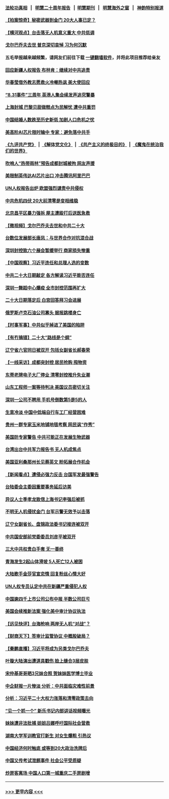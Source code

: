 #### [法轮功真相](https://github.com/gfw-breaker/truth/blob/master/README.md?t=0) &nbsp;&nbsp;|&nbsp;&nbsp; [明慧二十周年报告](https://github.com/gfw-breaker/mh-reports/blob/master/README.md?t=0) &nbsp;&nbsp;|&nbsp;&nbsp;[明慧期刊](https://github.com/gfw-breaker/mh-qikan) &nbsp;&nbsp;|&nbsp;&nbsp; [明慧海外之窗](https://github.com/gfw-breaker/mh-news/blob/master/README.md?t=0) &nbsp;&nbsp;|&nbsp;&nbsp; [神韵特别报道](https://github.com/gfw-breaker/mh-news/blob/master/shenyun.md?t=0)
#### [【拍案惊奇】秘密武器到金门 20大人事已定？](../pages/nsc413/n13815526.md?t=09020901) 
#### [【横河观点】台击落无人机意义重大 中共低调](../pages/nsc413/n13815703.md?t=09020901) 
#### [戈尔巴乔夫去世 普京深切哀悼 习为何沉默](../pages/nsc413/n13814772.md?t=09020901) 
#### 五毛举报越来越频繁，请网友们前往下载 [一键翻墙软件](https://github.com/gfw-breaker/ssr-accounts)，并将此项目推荐给亲友
#### [回应新疆人权报告 布林肯：继续对中共追责](../pages/nsc413/n13815660.md?t=09020901) 
#### [华春莹借外教志愿救火冷嘲热讽 美大使回应](../pages/nsc413/n13815600.md?t=09020901) 
#### [“8.31事件”三周年 英港人集会续发声追究警暴](../pages/nsc413/n13815643.md?t=09020901) 
#### [上海封城 巴黎贝甜做糕点为民解忧 遭中共重罚](../pages/nsc413/n13815676.md?t=09020901) 
#### [中国结婚人数跌至历史新低 加剧人口危机之忧](../pages/nsc413/n13815623.md?t=09020901) 
#### [美高阶AI芯片限时输中 专家：避免落中共手](../pages/nsc413/n13815622.md?t=09020901) 
#### [《九评共产党》](https://github.com/begood0513/9ping.md/blob/master/README.md) &nbsp;|&nbsp; [《解体党文化》](../../../../jtdwh.md/blob/master/README.md)  &nbsp;|&nbsp; [《共产主义的终极目的》](../../../../gczydzjmd.md/blob/master/README.md) &nbsp;|&nbsp; [《魔鬼在统治我们的世界》](../../../../mgztzwmdsj.md/blob/master/README.md) 
#### [吹哨人“热带雨林”预告成都封城被拘 网友声援](../pages/nsc413/n13815388.md?t=09020901) 
#### [美限制英伟达AI芯片出口 冲击腾讯阿里巴巴](../pages/nsc413/n13815585.md?t=09020901) 
#### [UN人权报告出炉 欧盟强烈谴责中共侵权](../pages/nsc413/n13815391.md?t=09020901) 
#### [中共危机四伏 20大前清零是变相维稳](../pages/nsc413/n13815599.md?t=09020901) 
#### [北京昌平区暴力强拆 屋主遭殴打后送医急救](../pages/nsc413/n13815576.md?t=09020901) 
#### [【微视频】戈尔巴乔夫去世和中共二十大](../pages/nsc413/n13814943.md?t=09020901) 
#### [台数位发展部长唐凤：与世界合作对抗混合战](../pages/nsc413/n13815439.md?t=09020901) 
#### [深圳封控致六个展会暂缓举行 商家损失惨重](../pages/nsc413/n13815143.md?t=09020901) 
#### [【中国观察】习近平连任和总理人选的变数](../pages/nsc413/n13815325.md?t=09020901) 
#### [中共二十大日期敲定 各方解读习近平能否连任](../pages/nsc413/n13815135.md?t=09020901) 
#### [深圳一舞蹈中心爆疫 全市封控范围再扩大](../pages/nsc413/n13815419.md?t=09020901) 
#### [二十大日期落定后 白宫回答拜习会进展](../pages/nsc413/n13815440.md?t=09020901) 
#### [俄罗斯卢克石油公司寡头 据报跳楼身亡](../pages/nsc413/n13815384.md?t=09020901) 
#### [【时事军事】中共似乎掉进了美国的陷阱](../pages/nsc413/n13814851.md?t=09020901) 
#### [【有冇搞错】二十大“路线是个纲”](../pages/nsc413/n13814902.md?t=09020901) 
#### [辽宁省六官同日被双开 包括女副省长郝春荣](../pages/nsc413/n13815351.md?t=09020901) 
#### [【一线采访】成都突封控 居民抢购 囤物资](../pages/nsc413/n13815284.md?t=09020901) 
#### [东莞老牌电子大厂停业 清零封控推升失业潮](../pages/nsc413/n13815359.md?t=09020901) 
#### [山东工程师一案等待判决 美国议员密切关注](../pages/nsc413/n13815065.md?t=09020901) 
#### [深圳一公司不聘用 手机号倒数第5是5的人](../pages/nsc413/n13815347.md?t=09020901) 
#### [生意冷淡 中国中低端自行车工厂经营困难](../pages/nsc413/n13815282.md?t=09020901) 
#### [贵州一群专家玉米地铺地毯考察 网民讽“作秀”](../pages/nsc413/n13815321.md?t=09020901) 
#### [美国防专家警告 中共可能正在发展生物武器](../pages/nsc413/n13815265.md?t=09020901) 
#### [台湾出台中共军力报告书 无人机成焦点](../pages/nsc413/n13815220.md?t=09020901) 
#### [美国亚利桑那州长见蔡英文 盼拓展合作机会](../pages/nsc413/n13815229.md?t=09020901) 
#### [【新闻看点】遭侵必强力反击 台国军发最强警告](../pages/nsc413/n13814177.md?t=09020901) 
#### [台陆委会主委因重要事务延后访美](../pages/nsc413/n13815094.md?t=09020901) 
#### [异议人士季孝龙致信上海书记李强后被抓](../pages/nsc413/n13815171.md?t=09020901) 
#### [不明无人机侵扰金门 台军示警无效予以击落](../pages/nsc413/n13815191.md?t=09020901) 
#### [辽宁女副省长、盘锦政法委书记接连被双开](../pages/nsc413/n13815095.md?t=09020901) 
#### [中共国安部前党委委员刘彦平被双开](../pages/nsc413/n13815133.md?t=09020901) 
#### [三大中共权贵白手套 无一善终](../pages/nsc413/n13815104.md?t=09020901) 
#### [青海发生2起山体滑坡 5人死亡12人被困](../pages/nsc413/n13814999.md?t=09020901) 
#### [大陆歌手金莎官宣恋情 回复粉丝心情大好](../pages/nsc413/n13814945.md?t=09020901) 
#### [UN人权专员认定中共在新疆严重侵犯人权](../pages/nsc413/n13814948.md?t=09020901) 
#### [中国逾四千上市公司公布中报 半数公司巨亏](../pages/nsc413/n13814946.md?t=09020901) 
#### [美国会续推新法案 强化美中审计协议执法](../pages/nsc413/n13814874.md?t=09020901) 
#### [【远见快评】台海枪响 两岸无人机“对战”？](../pages/nsc413/n13814936.md?t=09020901) 
#### [【财商天下】签审计监管协议 中概股破局？](../pages/nsc413/n13814835.md?t=09020901) 
#### [【秦鹏直播】习近平将成为另类戈尔巴乔夫](../pages/nsc413/n13814934.md?t=09020901) 
#### [叶璇大陆演出遭道具戳伤 脸上缝合3层皮肤](../pages/nsc413/n13814876.md?t=09020901) 
#### [宋仲基哥哥晒3兄妹合照 贺妹妹医学博士毕业](../pages/nsc413/n13814905.md?t=09020901) 
#### [中企财报一片惨淡 分析：中共面临灾难性前景](../pages/nsc413/n13814871.md?t=09020901) 
#### [分析：习近平二十大权力涨落和清零政策去向](../pages/nsc413/n13814830.md?t=09020901) 
#### [“见一个抓一个” 新乐书记内部讲话视频曝光](../pages/nsc413/n13814877.md?t=09020901) 
#### [妹妹遭非法批捕 姐姐吕娜呼吁国际社会营救](../pages/nsc413/n13814832.md?t=09020901) 
#### [湖南大学军训教官打新生 对女生爆粗 引热议](../pages/nsc413/n13814750.md?t=09020901) 
#### [中国经济何时触底 或等到20大政治洗牌后](../pages/nsc413/n13814867.md?t=09020901) 
#### [中国又传考试泄题事件 社会公平受质疑](../pages/nsc413/n13814886.md?t=09020901) 
#### [炒房客离场 中国人口第一城重庆二手房剧增](../pages/nsc413/n13814873.md?t=09020901) 

----
#### [ >>> 更早内容 <<< ](../indexes/nsc413-earlier.md)

